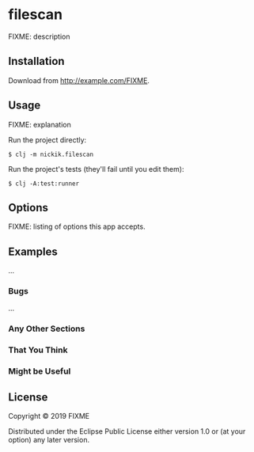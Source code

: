 # filescan

FIXME: description

## Installation

Download from http://example.com/FIXME.

## Usage

FIXME: explanation

Run the project directly:

    $ clj -m nickik.filescan

Run the project's tests (they'll fail until you edit them):

    $ clj -A:test:runner

## Options

FIXME: listing of options this app accepts.

## Examples

...

### Bugs

...

### Any Other Sections
### That You Think
### Might be Useful

## License

Copyright © 2019 FIXME

Distributed under the Eclipse Public License either version 1.0 or (at
your option) any later version.
